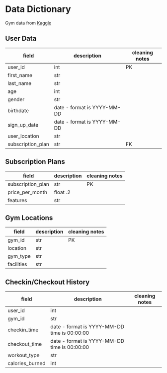 # Data Dictionary

Gym data from [Kaggle](https://www.kaggle.com/datasets/mexwell/gym-check-ins-and-user-metadata)

## User Data

| field | description | cleaning notes |
| ------| ----------- | -------------- |
| user_id | int | PK  |
| first_name | str |  |
| last_name | str |  |
| age | int |  |
| gender | str |  |
| birthdate | date - format is YYYY-MM-DD |  |
| sign_up_date | date - format is YYYY-MM-DD |  |
| user_location | str |  |
| subscription_plan | str | FK |

## Subscription Plans

| field | description | cleaning notes |
| ------| ----------- | -------------- |
| subscription_plan | str | PK |
| price_per_month | float .2 |  |
| features | str |  |

## Gym Locations 

| field | description | cleaning notes |
| ------| ----------- | -------------- |
| gym_id | str | PK |
| location | str |  |
| gym_type | str |  |
| facilities | str |  |

## Checkin/Checkout History

| field | description | cleaning notes |
| ------| ----------- | -------------- |
| user_id | int |  |
| gym_id | str |  |
| checkin_time | date - format is YYYY-MM-DD time is 00:00:00 |  |
| checkout_time | date - format is YYYY-MM-DD time is 00:00:00 |  |
| workout_type | str |  |
| calories_burned | int |  |

 